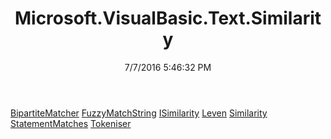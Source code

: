 ﻿---
title: Microsoft.VisualBasic.Text.Similarity
date: 7/7/2016 5:46:32 PM
---

[BipartiteMatcher](T-Microsoft.VisualBasic.Text.Similarity.BipartiteMatcher.html)
[FuzzyMatchString](T-Microsoft.VisualBasic.Text.Similarity.FuzzyMatchString.html)
[ISimilarity](T-Microsoft.VisualBasic.Text.Similarity.ISimilarity.html)
[Leven](T-Microsoft.VisualBasic.Text.Similarity.Leven.html)
[Similarity](T-Microsoft.VisualBasic.Text.Similarity.Similarity.html)
[StatementMatches](T-Microsoft.VisualBasic.Text.Similarity.StatementMatches.html)
[Tokeniser](T-Microsoft.VisualBasic.Text.Similarity.Tokeniser.html)
